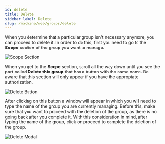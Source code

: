 ```yaml
---
id: delete
title: Delete
sidebar_label: Delete
slug: /machine/web/groups/delete
---
```


When you determine
that a particular group
isn't necessary anymore,
you can proceed to delete it.
In order to do this,
first you need to go
to the **Scope** section
of the group you want to manage.

![Scope Section](https://res.cloudinary.com/fluid-attacks/image/upload/v1623350475/docs/web/groups/delete/highlighting_scope_i5aluz.png)

When you get to the **Scope** section,
scroll all the way down
until you see the part called
**Delete this group**
that has a button with the same name.
Be aware that this section
will only appear
if you have the appropiate authorization.

![Delete Button](https://res.cloudinary.com/fluid-attacks/image/upload/v1623350475/docs/web/groups/delete/delete_button_yd4pxq.png)

After clicking on this button
a window will appear
in which you will need to type the name
of the group you are currently managing.
Before this,
make sure that you want to proceed
with the deletion of the group,
as there is no going back
after you complete it.
With this consideration in mind,
after typing the name of the group,
click on proceed
to complete the deletion of the group.

![Delete Modal](https://res.cloudinary.com/fluid-attacks/image/upload/v1623350441/docs/web/groups/unsubscribe/unsubscribe_modal_njxx6c.png)
